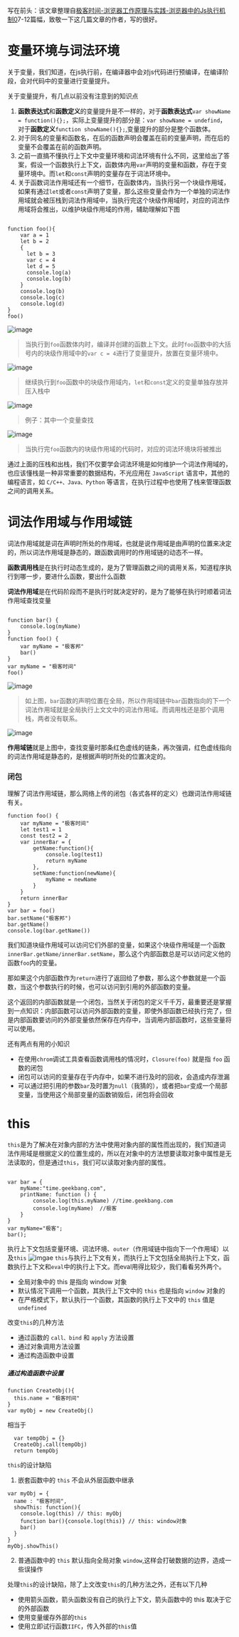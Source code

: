 写在前头：该文章整理自[极客时间-浏览器工作原理与实践-浏览器中的Js执行机制0](https://time.geekbang.org/column/article/119046)7-12篇幅，致敬一下这几篇文章的作者，写的很好。

# 变量环境与词法环境

关于变量，我们知道，在js执行前，在编译器中会对js代码进行预编译，在编译阶段，会对代码中的变量进行变量提升。

关于变量提升，有几点以前没有注意到的知识点
1. **函数表达式**和**函数定义**的变量提升是不一样的，对于**函数表达式**`var showName = function(){};`，实际上变量提升的部分是：`var showName = undefind`，对于**函数定义**`function showName(){};`,变量提升的部分是整个函数体。
2. 对于同名的变量和函数名，在后的函数声明会覆盖在前的变量声明，而在后的变量不会覆盖在前的函数声明。
3. 之前一直搞不懂执行上下文中变量环境和词法环境有什么不同，这里给出了答案，假设一个函数执行上下文，函数体内用`var`声明的变量和函数，存在于变量环境中。而`let`和`const`声明的变量存在于词法环境中。
4. 关于函数词法作用域还有一个细节，在函数体内，当执行另一个块级作用域，如果有通过`let`或者`const`声明了变量，那么这些变量会作为一个单独的词法作用域就会被压栈到词法作用域中，当执行完这个块级作用域时，对应的词法作用域将会推出，以维护块级作用域的作用，辅助理解如下图

```

function foo(){
    var a = 1
    let b = 2
    {
      let b = 3
      var c = 4
      let d = 5
      console.log(a)
      console.log(b)
    }
    console.log(b) 
    console.log(c)
    console.log(d)
}   
foo()
```


![image](https://static001.geekbang.org/resource/image/f9/67/f9f67f2f53437218baef9dc724bd4c67.png)



> 当执行到`foo`函数体内时，编译并创建的函数上下文。此时`foo`函数中的大括号内的块级作用域中的`var c = 4`进行了变量提升，放置在变量环境中。



![image](https://static001.geekbang.org/resource/image/7e/fa/7e0f7bc362e0dea21d27dc5fb08d06fa.png)






> 继续执行到`foo`函数中的块级作用域内，`let`和`const`定义的变量单独存放并压入栈中








![image](https://static001.geekbang.org/resource/image/06/08/06c06a756632acb12aa97b3be57bb908.png)
> 例子：其中一个变量查找









![image](https://static001.geekbang.org/resource/image/d4/28/d4f99640d62feba4202aa072f6369d28.png)
> 当执行完`foo`函数内的块级作用域的代码时，对应的词法环境块将被推出









通过上面的压栈和出栈，我们不仅要学会词法环境是如何维护一个词法作用域的，也应该懂栈是一种非常重要的数据结构，不光应用在 `JavaScript` 语言中，其他的编程语言，如 `C/C++、Java、Python` 等语言，在执行过程中也使用了栈来管理函数之间的调用关系。

# 词法作用域与作用域链
词法作用域就是词在声明时所处的作用域，也就是说作用域是由声明的位置来决定的，所以词法作用域是静态的，跟函数调用时的作用域链的动态不一样。

**函数调用栈**是在执行时动态生成的，是为了管理函数之间的调用关系，知道程序执行到哪一步，要进什么函数，要出什么函数

**词法作用域**是在代码阶段而不是执行时就决定好的，是为了能够在执行时顺着词法作用域查找变量


```

function bar() {
    console.log(myName)
}
function foo() {
    var myName = "极客邦"
    bar()
}
var myName = "极客时间"
foo()
```
![image](https://static001.geekbang.org/resource/image/20/a7/20a832656434264db47c93e657e346a7.png)





> 如上图，`bar`函数的声明位置在全局，所以作用域链中`bar`函数指向的下一个词法作用域就是全局执行上文文中的词法作用域。而调用栈还是那个调用栈，两者没有联系。


![image](https://static001.geekbang.org/resource/image/25/a7/25053af5ae30c8be991fa14631cde0a7.png)





**作用域链**就是上图中，查找变量时那条红色虚线的链条，再次强调，红色虚线指向的词法作用域是静态的，是根据声明时所处的位置决定的。

### 闭包
理解了词法作用域链，那么网络上传的闭包（各式各样的定义）也跟词法作用域链有关。


```
function foo() {
    var myName = "极客时间"
    let test1 = 1
    const test2 = 2
    var innerBar = {
        getName:function(){
            console.log(test1)
            return myName
        },
        setName:function(newName){
            myName = newName
        }
    }
    return innerBar
}
var bar = foo()
bar.setName("极客邦")
bar.getName()
console.log(bar.getName())
```

我们知道块级作用域可以访问它们外部的变量，如果这个块级作用域是一个函数`innerBar.getName/innerBar.setName`，那么这个内部函数总是可以访问定义他的函数`foo`内的变量。

那如果这个内部函数作为`return`进行了返回给了参数，那么这个参数就是一个函数，当这个参数执行的时候，也可以访问到引用的外部函数的变量。

这个返回的内部函数就是一个闭包，当然关于闭包的定义千千万，最重要还是掌握到一点知识：内部函数可以访问外部函数的变量，即使外部函数已经执行完了，但是内部函数要访问的外部变量依然保存在内存中，当调用内部函数时，这些变量将可以使用。

还有两点有用的小知识
- 在使用`chrom`调试工具查看函数调用栈的情况时，`Closure(foo)` 就是指 `foo` 函数的闭包
- 闭包可以访问的变量存在于内存中，如果不进行及时的回收，会造成内存泄漏
- 可以通过把引用的参数`bar`及时置为`null`（我猜的），或者把`bar`变成一个局部变量，当使用这个局部变量的函数销毁后，闭包将会回收

# this
`this`是为了解决在对象内部的方法中使用对象内部的属性而出现的，我们知道词法作用域是根据定义的位置生成的，所以在对象中的方法想要读取对象中属性是无法读取的，但是通过`this`，我们可以读取对象内部的属性。

```

var bar = {
    myName:"time.geekbang.com",
    printName: function () {
        console.log(this.myName) //time.geekbang.com
        console.log(myName)  //极客
    }    
}
var myName="极客";
bar();
```

执行上下文包括变量环境、词法环境、`outer`（作用域链中指向下一个作用域）以及`this`
![imgae](https://static001.geekbang.org/resource/image/b3/8d/b398610fd8060b381d33afc9b86f988d.png)
`this`与执行上下文有关，而执行上下文包括全局执行上下文，函数执行上下文和`eval`中的执行上下文。而eval用得比较少，我们看看另外两个。

- 全局对象中的 this 是指向 window 对象
- 默认情况下调用一个函数，其执行上下文中的 `this` 也是指向 `window` 对象的
- 在严格模式下，默认执行一个函数，其函数的执行上下文中的 `this` 值是 `undefined`


改变`this`的几种方法
- 通过函数的 `call、bind` 和 `apply` 方法设置
- 通过对象调用方法设置
- 通过构造函数中设置

##### 通过构造函数中设置

```
function CreateObj(){
  this.name = "极客时间"
}
var myObj = new CreateObj()
```
相当于

```
  var tempObj = {}
  CreateObj.call(tempObj)
  return tempObj
```

`this`的设计缺陷
1. 嵌套函数中的 `this` 不会从外层函数中继承

```
var myObj = {
  name : "极客时间", 
  showThis: function(){
    console.log(this) // this: myObj
    function bar(){console.log(this)} // this: window对象
    bar()
  }
}
myObj.showThis()
```

2. 普通函数中的 `this` 默认指向全局对象 `window`,这样会打破数据的边界，造成一些误操作

处理`this`的设计缺陷，除了上文改变`this`的几种方法之外，还有以下几种
- 使用箭头函数，箭头函数没有自己的执行上下文，箭头函数中的 this 取决于它的外部函数
- 使用变量缓存外部的`this`
- 使用立即试行函数`IIFC`，传入外部的`this`值

